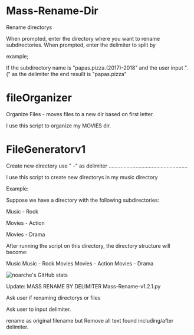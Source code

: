 # Mass-Rename-Dir


Rename directorys

When prompted, enter the directory where you want to rename subdirectories.
When prompted, enter the delimiter to split by


example; 

If the subdirectory name is "papas.pizza.(2017)-2018" and the user input ".(" as the delimiter the end resullt is "papas.pizza"



# fileOrganizer

Organize Files - moves files to a new dir based on first letter.

I use this script to organize my MOVIES dir. 


# FileGeneratorv1

Create new directory use " -" as delimiter
.....................................................

I use this script to create new directorys in my music directory

Example:

Suppose we have a directory with the following subdirectories:

Music - Rock

Movies - Action

Movies - Drama

After running the script on this directory, the directory structure will become:

Music
Music - Rock
Movies
Movies - Action
Movies - Drama


![noarche's GitHub stats](https://github-readme-stats.vercel.app/api?username=noarche&show_icons=true&theme=transparent)



Update:
MASS RENAME BY  DELIMITER
Mass-Rename-v1.2.1.py

Ask user if renaming directorys or files

Ask  user to input delimiter. 

rename as original filename but Remove all text found including/after delimiter.



